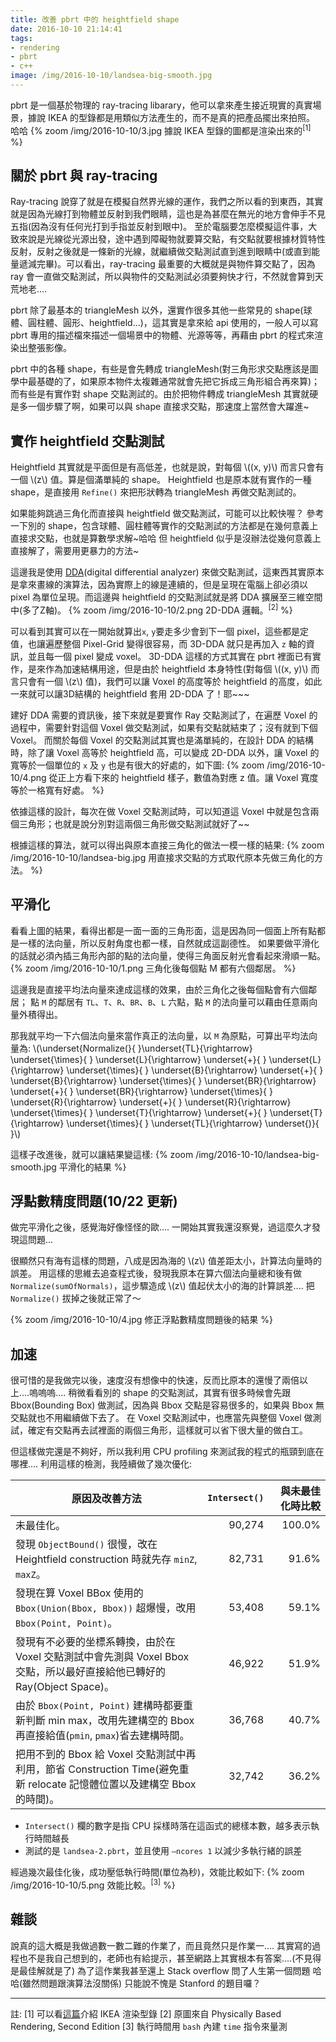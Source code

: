```yaml
---
title: 改善 pbrt 中的 heightfield shape
date: 2016-10-10 21:14:41
tags:
- rendering
- pbrt
- c++
image: /img/2016-10-10/landsea-big-smooth.jpg
---
```


pbrt 是一個基於物理的 ray-tracing libarary，他可以拿來產生接近現實的真實場景，據說 IKEA 的型錄都是用類似方法產生的，而不是真的把產品擺出來拍照。 哈哈
{% zoom /img/2016-10-10/3.jpg 據說 IKEA 型錄的圖都是渲染出來的<sup>[1]</sup> %}


<!-- more -->
## 關於 pbrt 與 ray-tracing

Ray-tracing 說穿了就是在模擬自然界光線的運作，我們之所以看的到東西，其實就是因為光線打到物體並反射到我們眼睛，這也是為甚麼在無光的地方會伸手不見五指(因為沒有任何光打到手指並反射到眼中)。
至於電腦要怎麼模擬這件事，大致來說是光線從光源出發，途中遇到障礙物就要算交點，有交點就要根據材質特性反射，反射之後就是一條新的光線，就繼續做交點測試直到進到眼睛中(或直到能量遞減完畢)。可以看出，ray-tracing 最重要的大概就是與物件算交點了，因為 ray 會一直做交點測試，所以與物件的交點測試必須要夠快才行，不然就會算到天荒地老....

pbrt 除了最基本的 triangleMesh 以外，還實作很多其他一些常見的 shape(球體、圓柱體、圓形、heightfield...)，這其實是拿來給 api 使用的，一般人可以寫 pbrt 專用的描述檔來描述一個場景中的物體、光源等等，再藉由 pbrt 的程式來渲染出整張影像。

pbrt 中的各種 shape，有些是會先轉成 triangleMesh(對三角形求交點應該是圖學中最基礎的了，如果原本物件太複雜通常就會先把它拆成三角形組合再來算)；而有些是有實作對 shape 交點測試的。由於把物件轉成 triangleMesh 其實就硬是多一個步驟了啊，如果可以與 shape 直接求交點，那速度上當然會大躍進~

## 實作 heightfield 交點測試

Heightfield 其實就是平面但是有高低差，也就是說，對每個 \\((x, y)\\) 而言只會有一個 \\(z\\) 值。算是個滿單純的 shape。
Heightfield 也是原本就有實作的一種 shape，是直接用 `Refine()` 來把形狀轉為 triangleMesh 再做交點測試的。

如果能夠跳過三角化而直接與 heightfield 做交點測試，可能可以比較快喔？
參考一下別的 shape，包含球體、圓柱體等實作的交點測試的方法都是在幾何意義上直接求交點，也就是算數學求解~哈哈
但 heightfield 似乎是沒辦法從幾何意義上直接解了，需要用更暴力的方法~

這邊我是使用 [DDA](https://www.wikiwand.com/en/Digital_differential_analyzer)(digital differential analyzer) 來做交點測試，這東西其實原本是拿來畫線的演算法，因為實際上的線是連續的，但是呈現在電腦上卻必須以 pixel 為單位呈現。而這邊與 heightfield 的交點測試就是將 DDA 擴展至三維空間中(多了Z軸)。
{% zoom /img/2016-10-10/2.png 2D-DDA 邏輯。<sup>[2]</sup> %}

可以看到其實可以在一開始就算出`x`, `y`要走多少會到下一個 pixel，這些都是定值，也讓遍歷整個 Pixel-Grid 變得很容易，而 3D-DDA 就只是再加入 `z` 軸的資訊，並且每一個 pixel 變成 voxel。
3D-DDA 這樣的方式其實在 pbrt 裡面已有實作，是來作為加速結構用途，但是由於 heightfield 本身特性(對每個 \\((x, y)\\) 而言只會有一個 \\(z\\) 值)，我們可以讓 Voxel 的高度等於 heightfield 的高度，如此一來就可以讓3D結構的 heightfield 套用 2D-DDA 了！耶~~~

建好 DDA 需要的資訊後，接下來就是要實作 Ray 交點測試了，在遍歷 Voxel 的過程中，需要針對這個 Voxel 做交點測試，如果有交點就結束了；沒有就到下個 Voxel。
而關於每個 Voxel 的交點測試其實也是滿單純的，在設計 DDA 的結構時，除了讓 Voxel 高等於 heightfield 高，可以變成 2D-DDA 以外，讓 Voxel 的寬等於一個單位的 `x` 及 `y` 也是有很大的好處的，如下圖:
{% zoom /img/2016-10-10/4.png 從正上方看下來的 heightfield 樣子，數值為對應 z 值。讓 Voxel 寬度等於一格寬有好處。 %}

依據這樣的設計，每次在做 Voxel 交點測試時，可以知道這 Voxel 中就是包含兩個三角形；也就是說分別對這兩個三角形做交點測試就好了~~

根據這樣的算法，就可以得出與原本直接三角化的做法一模一樣的結果:
{% zoom /img/2016-10-10/landsea-big.jpg 用直接求交點的方式取代原本先做三角化的方法。 %}


## 平滑化

看看上圖的結果，看得出都是一面一面的三角形面，這是因為同一個面上所有點都是一樣的法向量，所以反射角度也都一樣，自然就成這副德性。
如果要做平滑化的話就必須內插三角形內部的點的法向量，使得三角面反射光會看起來滑順一點。
{% zoom /img/2016-10-10/1.png 三角化後每個點 M 都有六個鄰居。 %}

這邊我是直接平均法向量來達成這樣的效果，由於三角化之後每個點會有六個鄰居；
點 `M` 的鄰居有 `TL`、`T`、`R`、`BR`、`B`、`L` 六點，點 `M` 的法向量可以藉由任意兩向量外積得出。

那我就平均一下六個法向量來當作真正的法向量，以 `M` 為原點，可算出平均法向量為:
\\(\underset{Normalize(}{ }\underset{TL}{\rightarrow}  \underset{\times}{ } \underset{L}{\rightarrow} \underset{+}{ } \underset{L}{\rightarrow}  \underset{\times}{ } \underset{B}{\rightarrow} \underset{+}{ } \underset{B}{\rightarrow}  \underset{\times}{ } \underset{BR}{\rightarrow} \underset{+}{ } \underset{BR}{\rightarrow}  \underset{\times}{ } \underset{R}{\rightarrow} \underset{+}{ } \underset{R}{\rightarrow}  \underset{\times}{ } \underset{T}{\rightarrow} \underset{+}{ } \underset{T}{\rightarrow}  \underset{\times}{ } \underset{TL}{\rightarrow} \underset{)}{ }\\)

這樣子改進後，就可以讓結果變這樣:
{% zoom /img/2016-10-10/landsea-big-smooth.jpg 平滑化的結果 %}

## 浮點數精度問題(10/22 更新)

做完平滑化之後，感覺海好像怪怪的歐....
一開始其實我還沒察覺，過這麼久才發現這問題...

很顯然只有海有這樣的問題，八成是因為海的 \\(z\\) 值差距太小，計算法向量時的誤差。
用這樣的思維去追查程式後，發現我原本在算六個法向量總和後有做 `Normalize(sumOfNormals)`，這步驟造成 \\(z\\) 值起伏太小的海的計算誤差....
把 `Normalize()` 拔掉之後就正常了～

 {% zoom /img/2016-10-10/4.jpg 修正浮點數精度問題後的結果 %}


## 加速

很可惜的是我做完以後，速度沒有想像中的快速，反而比原本的還慢了兩倍以上....嗚嗚嗚....
稍微看看別的 shape 的交點測試，其實有很多時候會先跟 Bbox(Bounding Box) 做測試，因為與 Bbox 交點是容易很多的，如果與 Bbox 無交點就也不用繼續做下去了。
在 Voxel 交點測試中，也應當先與整個 Voxel 做測試，確定有交點再去試裡面的兩個三角形，這樣就可以省下很大量的做白工。

但這樣做完還是不夠好，所以我利用 CPU profiling 來測試我的程式的瓶頸到底在哪裡....
利用這樣的檢測，我陸續做了幾次優化:

|  原因及改善方法                                                                                                         | `Intersect()` | 與未最佳化時比較 |
|------------------------------------------------------------------------------------------------------------------------|------------:|-----------------:|
| 未最佳化。                                                                                                             |      90,274 |           100.0% |
| 發現 `ObjectBound()` 很慢，改在 Heightfield construction 時就先存 `minZ`, `maxZ`。                                             |      82,731 |            91.6% |
| 發現在算 Voxel BBox 使用的 `Bbox(Union(Bbox, Bbox))` 超爆慢，改用 `Bbox(Point, Point)`。                                      |      53,408 |            59.1% |
| 發現有不必要的坐標系轉換，由於在 Voxel 交點測試中會先測與 Voxel Bbox 交點，所以最好直接給他已轉好的 Ray(Object Space)。     |      46,922 |            51.9% |
| 由於 `Bbox(Point, Point)` 建構時都要重新判斷 min max，改用先建構空的 Bbox 再直接給值(`pmin`, `pmax`)省去建構時間。                |      36,768 |            40.7% |
| 把用不到的 Bbox 給 Voxel 交點測試中再利用，節省 Construction Time(避免重新 relocate 記憶體位置以及建構空 Bbox 的時間)。 |      32,742 |            36.2% |

- `Intersect()` 欄的數字是指 CPU 採樣時落在這函式的總樣本數，越多表示執行時間越長
- 測試的是 `landsea-2.pbrt`，並且使用 `–ncores 1` 以減少多執行緒的誤差

經過幾次最佳化後，成功壓低執行時間(單位為秒)，效能比較如下:
{% zoom /img/2016-10-10/5.png 效能比較。<sup>[3]</sup> %}


## 雜談

說真的這大概是我做過數一數二難的作業了，而且竟然只是作業一....
其實寫的過程也不是我自己想到的，老師也有給提示，甚至網路上其實根本有答案....(不見得是最佳解就是了)
為了這作業我甚至還上 Stack overflow 問了人生第一個問題 哈哈(雖然問題跟演算法沒關係)
只能說不愧是 Stanford 的題目囉？


---

 註:
 [1] 可以看[這篇](http://www.wsj.com/articles/SB10000872396390444508504577595414031195148)介紹 IKEA 渲染型錄
 [2] 原圖來自 Physically Based Rendering, Second Edition
 [3] 執行時間用 `bash` 內建 `time` 指令來量測
$$$$
